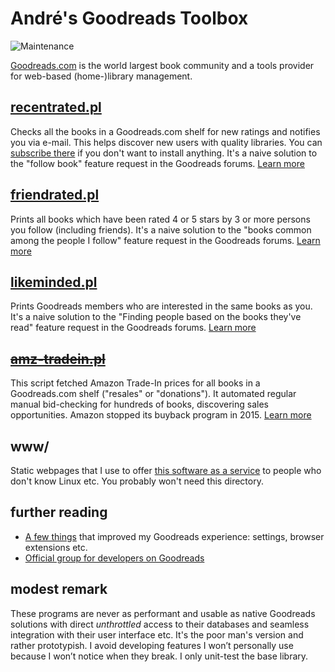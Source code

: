 # André's Goodreads Toolbox

![Maintenance](https://img.shields.io/maintenance/yes/2018.svg)

[Goodreads.com](http://www.goodreads.com/) is the world largest book community 
and a tools provider for web-based (home-)library management.


## [recentrated.pl](recentrated.md)

Checks all the books in a Goodreads.com shelf for new ratings and notifies you
via e-mail. This helps discover new users with quality libraries.
You can [subscribe there](https://andre-st.github.io/goodreads/) if you don't
want to install anything.
It's a naive solution to the "follow book" feature request in the Goodreads forums. 
[Learn more](recentrated.md)


## [friendrated.pl](friendrated.md)

Prints all books which have been rated 4 or 5 stars by 3 or more persons you
follow (including friends). It's a naive solution to the "books common
among the people I follow" feature request in the Goodreads forums.
[Learn more](friendrated.md)


## [likeminded.pl](likeminded.md)

Prints Goodreads members who are interested in the same books as you.
It's a naive solution to the "Finding people based on the books they've read"
feature request in the Goodreads forums.
[Learn more](likeminded.md)


## ~~[amz-tradein.pl](amz-tradein.md)~~

This script fetched Amazon Trade-In prices for all books in a Goodreads.com
shelf ("resales" or "donations"). It automated regular manual bid-checking for 
hundreds of books, discovering sales opportunities. Amazon stopped its buyback 
program in 2015.
[Learn more](amz-tradein.md)


## www/

Static webpages that I use to offer [this software as a service](https://andre-st.github.io/goodreads/) 
to people who don't know Linux etc. You probably won't need this directory.


## further reading 

- [A few things](GOODTIPS.md) that improved my Goodreads experience: settings, browser extensions etc.
- [Official group for developers on Goodreads](https://www.goodreads.com/group/show/8095-goodreads-developers)


## modest remark

These programs are never as performant and usable as native Goodreads solutions
with direct _unthrottled_ access to their databases and seamless integration 
with their user interface etc. It's the poor man's version and rather prototypish.
I avoid developing features I won’t personally use because I won’t notice when they break.
I only unit-test the base library.
